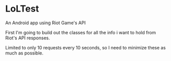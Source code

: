 LoLTest
=======

An Android app using Riot Game's API


First I'm going to build out the classes for all the info i want to hold from Riot's API responses.

Limited to only 10 requests every 10 seconds, so I need to minimize these as much as possible.
